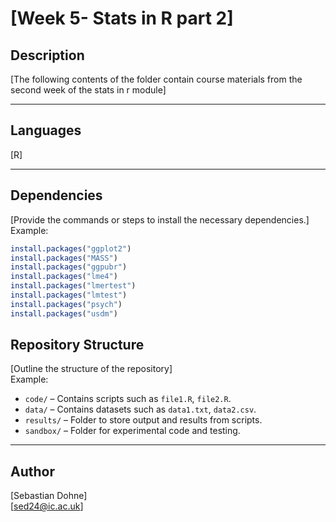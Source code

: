 # **[Week 5- Stats in R part 2]**

## **Description**
[The following contents of the folder contain course materials from the second week of the stats in r module]

---

## **Languages**
[R]

---

## **Dependencies**

[Provide the commands or steps to install the necessary dependencies.]  
Example:
```r
install.packages("ggplot2")
install.packages("MASS")
install.packages("ggpubr")
install.packages("lme4")
install.packages("lmertest")
install.packages("lmtest")
install.packages("psych")
install.packages("usdm")
```

## Repository Structure
[Outline the structure of the repository]  
Example:
- `code/` – Contains scripts such as `file1.R`, `file2.R`.
- `data/` – Contains datasets such as `data1.txt`, `data2.csv`.
- `results/` – Folder to store output and results from scripts.
- `sandbox/` – Folder for experimental code and testing.

---

## Author
[Sebastian Dohne]  
[sed24@ic.ac.uk]

